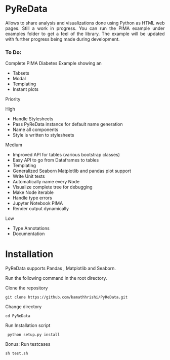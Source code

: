 # PyReData
<p style="text-align:justify">Allows to share analysis and visualizations done using Python as HTML web pages. Still a work in progress. You can run the PIMA example under examples folder to get a feel of the library. The example will be updated with further progress being made during development. </p>

<h3>To Do:</h3>

Complete PIMA Diabetes Example showing an

* Tabsets
* Modal
* Templating
* Instant plots

Priority

High
* Handle Stylesheets
* Pass PyReData instance for default name generation
* Name all components
* Style is written to stylesheets

Medium
* Improved API for tables (various bootstrap classes)
* Easy API to go from Dataframes to tables
* Templating
* Generalized Seaborn Matplotlib and pandas plot support
* Write Unit tests
* Automatically name every Node
* Visualize complete tree for debugging
* Make Node iterable
* Handle type errors
* Jupyter Notebook PIMA
* Render output dynamically

Low
* Type Annotations
* Documentation

<h1>Installation</h1>

PyReData supports Pandas , Matplotlib and Seaborn.

Run the following command in the root directory.

Clone the repository

```git clone https://github.com/kamathhrishi/PyReData.git```

Change directory

```cd PyReData```

Run Installation script

``` python setup.py install```

Bonus: Run testcases

``` sh test.sh ```
